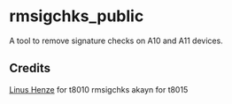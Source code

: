 # rmsigchks_public
A tool to remove signature checks on A10 and A11 devices.
## Credits
[Linus Henze](httpsa;//github.com/LinusHenze) for t8010 rmsigchks
akayn for t8015 
